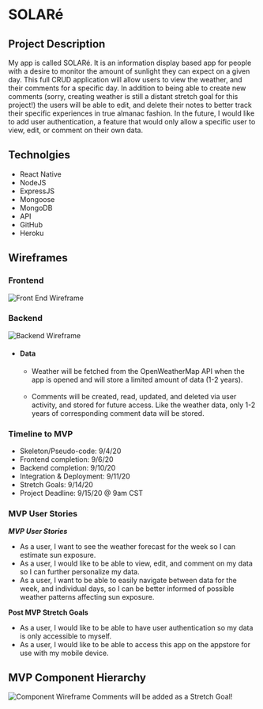 # SOLARé
## Project Description
My  app is called SOLARé. It is an information display based app for people with a desire to monitor the amount of sunlight they can expect on a given day. This full CRUD application will allow users to  view the weather, and their comments for a specific day. In addition to being able to create new comments (sorry, creating weather is still a distant stretch goal for this project!) the users will be able to edit, and delete their notes to better track their specific experiences in true almanac fashion. In the future, I would like to add user authentication, a feature that would only allow  a specific user to view, edit, or comment on their own data.
## Technolgies
- React Native
- NodeJS
- ExpressJS
- Mongoose
- MongoDB
- API
- GitHub
- Heroku
## Wireframes
### Frontend
![Front End Wireframe](https://i.imgur.com/Cm7CCkM.jpg)
### Backend
![Backend Wireframe](https://i.imgur.com/w7xL4Kr.jpg)
- #### Data
  - Weather
    will be fetched from the OpenWeatherMap API when the app is opened and will store a limited amount of data (1-2 years).    
    <br/>
  - Comments
    will be created, read, updated, and deleted via user activity, and stored for future access. Like the weather data, only 1-2 years of corresponding comment data will be stored. 

### Timeline to MVP
- Skeleton/Pseudo-code: 9/4/20
- Frontend completion: 9/6/20
- Backend completion: 9/10/20
- Integration & Deployment: 9/11/20 
- Stretch Goals: 9/14/20
- Project Deadline: 9/15/20 @ 9am CST

### MVP User Stories
_**MVP User Stories**_
- As a user, I want to see the weather forecast for the week so I can estimate sun exposure.
- As a user, I would like to be able to view, edit, and comment on my data so I can further personalize my data.
- As a user, I want to be able to easily navigate between data for the week, and individual days, so I can be better informed of possible weather patterns affecting sun exposure.

**Post MVP Stretch Goals**
- As a user, I would like to be able to have user authentication so my data is only accessible to myself.
- As a user, I would like to be able to access this app on the appstore for use with my mobile device.

## MVP Component Hierarchy
![Component Wireframe](https://i.imgur.com/UFPB4dc.jpg) 
Comments will be added as a Stretch Goal!